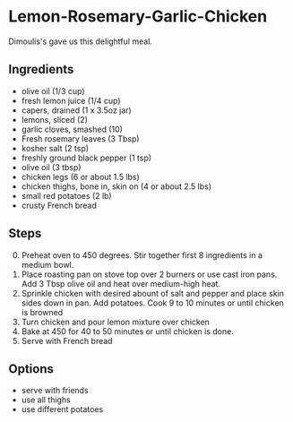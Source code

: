 # Lemon-Rosemary-Garlic-Chicken

Dimoulis's gave us this delightful meal.

## Ingredients
* olive oil (1/3 cup)
* fresh lemon juice (1/4 cup)
* capers, drained (1 x 3.5oz jar)
* lemons, sliced (2)
* garlic cloves, smashed (10)
* Fresh rosemary leaves (3 Tbsp)
* kosher salt (2 tsp)
* freshly ground black pepper (1 tsp)
* olive oil (3 tbsp)
* chicken legs (6 or about 1.5 lbs)
* chicken thighs, bone in, skin on (4 or about 2.5 lbs)
* small red potatoes (2 lb)
* crusty French bread

## Steps
0. Preheat oven to 450 degrees.  Stir together first 8 ingredients in a medium bowl.
1. Place roasting pan on stove top over 2 burners or use cast iron pans.  Add 3 Tbsp olive oil and heat over medium-high heat.
2. Sprinkle chicken with desired abount of salt and pepper and place skin sides down in pan.  Add potatoes. Cook 9 to 10 minutes or until chicken is browned
3. Turn chicken and pour lemon mixture over chicken
4. Bake at 450 for 40 to 50 minutes or until chicken is done.
5. Serve with French bread

## Options
* serve with friends
* use all thighs
* use different potatoes

